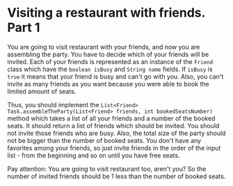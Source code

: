 # Visiting a restaurant with friends. Part 1

You are going to visit restaurant with your friends, and now you are assembling the party. You have to decide which of
your friends will be invited. Each of your friends is represented as an instance of the `Friend` class which have the
`boolean isBusy` and `String name` fields. If `isBusy` is `true` it means that your friend is busy and can't go with
you. Also, you can't invite as many friends as you want because you were able to book the limited amount of seats.

Thus, you should implement the `List<Friend> Task.assembleTheParty(List<Friend> friends, int bookedSeatsNumber)` method
which takes a list of all your friends and a number of the booked seats. It should return a list of friends which should
be invited. You should not invite those friends who are busy. Also, the total size of the party should not be bigger
than the number of booked seats. You don't have any favorites among your friends, so just invite friends in the order
of the input list - from the beginning and so on until you have free seats.

Pay attention: You are going to visit restaurant too, aren't you? So the number of invited friends should be 1 less than
the number of booked seats.